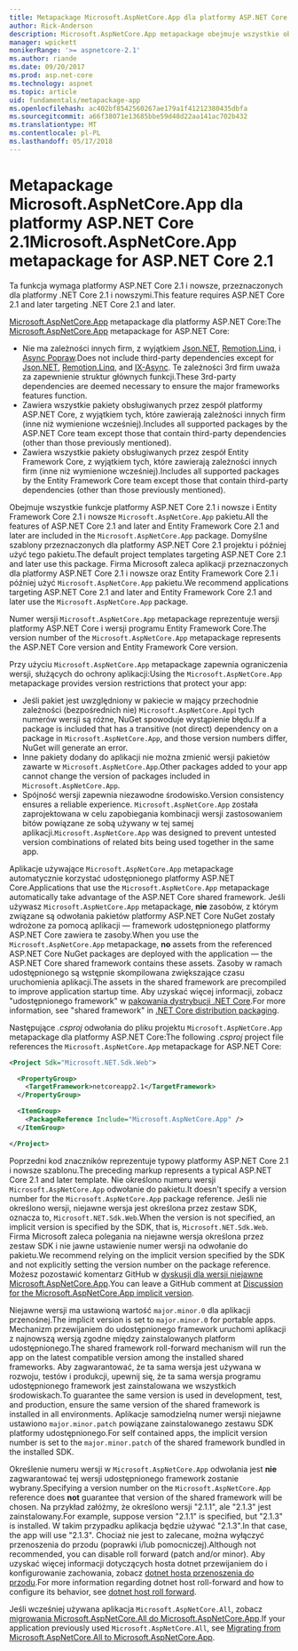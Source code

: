 ```yaml
---
title: Metapackage Microsoft.AspNetCore.App dla platformy ASP.NET Core 2.1 i nowsze
author: Rick-Anderson
description: Microsoft.AspNetCore.App metapackage obejmuje wszystkie obsługiwane pakiety Entity Framework Core i ASP.NET Core.
manager: wpickett
monikerRange: '>= aspnetcore-2.1'
ms.author: riande
ms.date: 09/20/2017
ms.prod: asp.net-core
ms.technology: aspnet
ms.topic: article
uid: fundamentals/metapackage-app
ms.openlocfilehash: ac402bf8542560267ae179a1f41212380435dbfa
ms.sourcegitcommit: a66f38071e13685bbe59d48d22aa141ac702b432
ms.translationtype: MT
ms.contentlocale: pl-PL
ms.lasthandoff: 05/17/2018
---
```

# <a name="microsoftaspnetcoreapp-metapackage-for-aspnet-core-21"></a><span data-ttu-id="3cc9f-103">Metapackage Microsoft.AspNetCore.App dla platformy ASP.NET Core 2.1</span><span class="sxs-lookup"><span data-stu-id="3cc9f-103">Microsoft.AspNetCore.App metapackage for ASP.NET Core 2.1</span></span>

<span data-ttu-id="3cc9f-104">Ta funkcja wymaga platformy ASP.NET Core 2.1 i nowsze, przeznaczonych dla platformy .NET Core 2.1 i nowszymi.</span><span class="sxs-lookup"><span data-stu-id="3cc9f-104">This feature requires ASP.NET Core 2.1 and later targeting .NET Core 2.1 and later.</span></span>

<span data-ttu-id="3cc9f-105">[Microsoft.AspNetCore.App](https://www.nuget.org/packages/Microsoft.AspNetCore.App) metapackage dla platformy ASP.NET Core:</span><span class="sxs-lookup"><span data-stu-id="3cc9f-105">The [Microsoft.AspNetCore.App](https://www.nuget.org/packages/Microsoft.AspNetCore.App) metapackage for ASP.NET Core:</span></span>

* <span data-ttu-id="3cc9f-106">Nie ma zależności innych firm, z wyjątkiem [Json.NET](https://www.nuget.org/packages/Newtonsoft.Json/), [Remotion.Linq](https://www.nuget.org/packages/Remotion.Linq/), i [Async Popraw](https://www.nuget.org/packages/System.Interactive.Async/).</span><span class="sxs-lookup"><span data-stu-id="3cc9f-106">Does not include third-party dependencies except for [Json.NET](https://www.nuget.org/packages/Newtonsoft.Json/), [Remotion.Linq](https://www.nuget.org/packages/Remotion.Linq/), and [IX-Async](https://www.nuget.org/packages/System.Interactive.Async/).</span></span> <span data-ttu-id="3cc9f-107">Te zależności 3rd firm uważa za zapewnienie struktur głównych funkcji.</span><span class="sxs-lookup"><span data-stu-id="3cc9f-107">These 3rd-party dependencies are deemed necessary to ensure the major frameworks features function.</span></span>
* <span data-ttu-id="3cc9f-108">Zawiera wszystkie pakiety obsługiwanych przez zespół platformy ASP.NET Core, z wyjątkiem tych, które zawierają zależności innych firm (inne niż wymienione wcześniej).</span><span class="sxs-lookup"><span data-stu-id="3cc9f-108">Includes all supported packages by the ASP.NET Core team except those that contain third-party dependencies (other than those previously mentioned).</span></span>
* <span data-ttu-id="3cc9f-109">Zawiera wszystkie pakiety obsługiwanych przez zespół Entity Framework Core, z wyjątkiem tych, które zawierają zależności innych firm (inne niż wymienione wcześniej).</span><span class="sxs-lookup"><span data-stu-id="3cc9f-109">Includes all supported packages by the Entity Framework Core team except those that contain third-party dependencies (other than those previously mentioned).</span></span>

<span data-ttu-id="3cc9f-110">Obejmuje wszystkie funkcje platformy ASP.NET Core 2.1 i nowsze i Entity Framework Core 2.1 i nowsze `Microsoft.AspNetCore.App` pakietu.</span><span class="sxs-lookup"><span data-stu-id="3cc9f-110">All the features of ASP.NET Core 2.1 and later and Entity Framework Core 2.1 and later are included in the `Microsoft.AspNetCore.App` package.</span></span> <span data-ttu-id="3cc9f-111">Domyślne szablony przeznaczonych dla platformy ASP.NET Core 2.1 projektu i później użyć tego pakietu.</span><span class="sxs-lookup"><span data-stu-id="3cc9f-111">The default project templates targeting ASP.NET Core 2.1 and later use this package.</span></span> <span data-ttu-id="3cc9f-112">Firma Microsoft zaleca aplikacji przeznaczonych dla platformy ASP.NET Core 2.1 i nowsze oraz Entity Framework Core 2.1 i później użyć `Microsoft.AspNetCore.App` pakietu.</span><span class="sxs-lookup"><span data-stu-id="3cc9f-112">We recommend applications targeting ASP.NET Core 2.1 and later and Entity Framework Core 2.1 and later use the `Microsoft.AspNetCore.App` package.</span></span>

<span data-ttu-id="3cc9f-113">Numer wersji `Microsoft.AspNetCore.App` metapackage reprezentuje wersji platformy ASP.NET Core i wersji programu Entity Framework Core.</span><span class="sxs-lookup"><span data-stu-id="3cc9f-113">The version number of the `Microsoft.AspNetCore.App` metapackage represents the ASP.NET Core version and Entity Framework Core version.</span></span>

<span data-ttu-id="3cc9f-114">Przy użyciu `Microsoft.AspNetCore.App` metapackage zapewnia ograniczenia wersji, służących do ochrony aplikacji:</span><span class="sxs-lookup"><span data-stu-id="3cc9f-114">Using the `Microsoft.AspNetCore.App` metapackage provides version restrictions that protect your app:</span></span>

* <span data-ttu-id="3cc9f-115">Jeśli pakiet jest uwzględniony w pakiecie w mający przechodnie zależności (bezpośrednich nie) `Microsoft.AspNetCore.App`i tych numerów wersji są różne, NuGet spowoduje wystąpienie błędu.</span><span class="sxs-lookup"><span data-stu-id="3cc9f-115">If a package is included that has a transitive (not direct) dependency on a package in `Microsoft.AspNetCore.App`, and those version numbers differ, NuGet will generate an error.</span></span>
* <span data-ttu-id="3cc9f-116">Inne pakiety dodany do aplikacji nie można zmienić wersji pakietów zawarte w `Microsoft.AspNetCore.App`.</span><span class="sxs-lookup"><span data-stu-id="3cc9f-116">Other packages added to your app cannot change the version of packages included in `Microsoft.AspNetCore.App`.</span></span>
* <span data-ttu-id="3cc9f-117">Spójność wersji zapewnia niezawodne środowisko.</span><span class="sxs-lookup"><span data-stu-id="3cc9f-117">Version consistency ensures a reliable experience.</span></span> <span data-ttu-id="3cc9f-118">`Microsoft.AspNetCore.App` została zaprojektowana w celu zapobiegania kombinacji wersji zastosowaniem bitów powiązane ze sobą używany w tej samej aplikacji.</span><span class="sxs-lookup"><span data-stu-id="3cc9f-118">`Microsoft.AspNetCore.App` was designed to prevent untested version combinations of related bits being used together in the same app.</span></span>

<span data-ttu-id="3cc9f-119">Aplikacje używające `Microsoft.AspNetCore.App` metapackage automatycznie korzystać udostępnionego platformy ASP.NET Core.</span><span class="sxs-lookup"><span data-stu-id="3cc9f-119">Applications that use the `Microsoft.AspNetCore.App` metapackage automatically take advantage of the ASP.NET Core shared framework.</span></span> <span data-ttu-id="3cc9f-120">Jeśli używasz `Microsoft.AspNetCore.App` metapackage, **nie** zasobów, z którym związane są odwołania pakietów platformy ASP.NET Core NuGet zostały wdrożone za pomocą aplikacji &mdash; framework udostępnionego platformy ASP.NET Core zawiera te zasoby.</span><span class="sxs-lookup"><span data-stu-id="3cc9f-120">When you use the `Microsoft.AspNetCore.App` metapackage, **no** assets from the referenced ASP.NET Core NuGet packages are deployed with the application &mdash; the ASP.NET Core shared framework contains these assets.</span></span> <span data-ttu-id="3cc9f-121">Zasoby w ramach udostępnionego są wstępnie skompilowana zwiększające czasu uruchomienia aplikacji.</span><span class="sxs-lookup"><span data-stu-id="3cc9f-121">The assets in the shared framework are precompiled to improve application startup time.</span></span> <span data-ttu-id="3cc9f-122">Aby uzyskać więcej informacji, zobacz "udostępnionego framework" w [pakowania dystrybucji .NET Core](/dotnet/core/build/distribution-packaging).</span><span class="sxs-lookup"><span data-stu-id="3cc9f-122">For more information, see "shared framework" in [.NET Core distribution packaging](/dotnet/core/build/distribution-packaging).</span></span>

<span data-ttu-id="3cc9f-123">Następujące *.csproj* odwołania do pliku projektu `Microsoft.AspNetCore.App` metapackage dla platformy ASP.NET Core:</span><span class="sxs-lookup"><span data-stu-id="3cc9f-123">The following *.csproj* project file references the `Microsoft.AspNetCore.App` metapackage for ASP.NET Core:</span></span>

```xml
<Project Sdk="Microsoft.NET.Sdk.Web">

  <PropertyGroup>
    <TargetFramework>netcoreapp2.1</TargetFramework>
  </PropertyGroup>

  <ItemGroup>
    <PackageReference Include="Microsoft.AspNetCore.App" />
  </ItemGroup>

</Project>

```

<span data-ttu-id="3cc9f-124">Poprzedni kod znaczników reprezentuje typowy platformy ASP.NET Core 2.1 i nowsze szablonu.</span><span class="sxs-lookup"><span data-stu-id="3cc9f-124">The preceding markup represents a typical ASP.NET Core 2.1 and later template.</span></span> <span data-ttu-id="3cc9f-125">Nie określono numeru wersji `Microsoft.AspNetCore.App` odwołanie do pakietu.</span><span class="sxs-lookup"><span data-stu-id="3cc9f-125">It doesn't specify a version number for the `Microsoft.AspNetCore.App` package reference.</span></span> <span data-ttu-id="3cc9f-126">Jeśli nie określono wersji, niejawne wersja jest określona przez zestaw SDK, oznacza to, `Microsoft.NET.Sdk.Web`.</span><span class="sxs-lookup"><span data-stu-id="3cc9f-126">When the version is not specified, an implicit version is specified by the SDK, that is, `Microsoft.NET.Sdk.Web`.</span></span> <span data-ttu-id="3cc9f-127">Firma Microsoft zaleca polegania na niejawne wersja określona przez zestaw SDK i nie jawne ustawienie numer wersji na odwołanie do pakietu.</span><span class="sxs-lookup"><span data-stu-id="3cc9f-127">We recommend relying on the implicit version specified by the SDK and not explicitly setting the version number on the package reference.</span></span> <span data-ttu-id="3cc9f-128">Możesz pozostawić komentarz GitHub w [dyskusji dla wersji niejawne Microsoft.AspNetCore.App](https://github.com/aspnet/Docs/issues/6430).</span><span class="sxs-lookup"><span data-stu-id="3cc9f-128">You can leave a GitHub comment at [Discussion for the Microsoft.AspNetCore.App implicit version](https://github.com/aspnet/Docs/issues/6430).</span></span>

<span data-ttu-id="3cc9f-129">Niejawne wersji ma ustawioną wartość `major.minor.0` dla aplikacji przenośnej.</span><span class="sxs-lookup"><span data-stu-id="3cc9f-129">The implicit version is set to `major.minor.0` for portable apps.</span></span> <span data-ttu-id="3cc9f-130">Mechanizm przewijaniem do udostępnionego framework uruchomi aplikacji z najnowszą wersją zgodne między zainstalowanych platform udostępnionego.</span><span class="sxs-lookup"><span data-stu-id="3cc9f-130">The shared framework roll-forward mechanism will run the app on the latest compatible version among the installed shared frameworks.</span></span> <span data-ttu-id="3cc9f-131">Aby zagwarantować, że ta sama wersja jest używana w rozwoju, testów i produkcji, upewnij się, że ta sama wersja programu udostępnionego framework jest zainstalowana we wszystkich środowiskach.</span><span class="sxs-lookup"><span data-stu-id="3cc9f-131">To guarantee the same version is used in development, test, and production, ensure the same version of the shared framework is installed in all environments.</span></span> <span data-ttu-id="3cc9f-132">Aplikacje samodzielną numer wersji niejawne ustawiono `major.minor.patch` powiązane zainstalowanego zestawu SDK platformy udostępnionego.</span><span class="sxs-lookup"><span data-stu-id="3cc9f-132">For self contained apps, the implicit version number is set to the `major.minor.patch` of the shared framework bundled in the installed SDK.</span></span>

<span data-ttu-id="3cc9f-133">Określenie numeru wersji w `Microsoft.AspNetCore.App` odwołania jest **nie** zagwarantować tej wersji udostępnionego framework zostanie wybrany.</span><span class="sxs-lookup"><span data-stu-id="3cc9f-133">Specifying a version number on the `Microsoft.AspNetCore.App` reference does **not** guarantee that version of the shared framework will be chosen.</span></span> <span data-ttu-id="3cc9f-134">Na przykład załóżmy, że określono wersji "2.1.1", ale "2.1.3" jest zainstalowany.</span><span class="sxs-lookup"><span data-stu-id="3cc9f-134">For example, suppose version "2.1.1" is specified, but "2.1.3" is installed.</span></span> <span data-ttu-id="3cc9f-135">W takim przypadku aplikacja będzie używać "2.1.3".</span><span class="sxs-lookup"><span data-stu-id="3cc9f-135">In that case, the app will use "2.1.3".</span></span> <span data-ttu-id="3cc9f-136">Chociaż nie jest to zalecane, można wyłączyć przenoszenia do przodu (poprawki i/lub pomocniczej).</span><span class="sxs-lookup"><span data-stu-id="3cc9f-136">Although not recommended, you can disable roll forward (patch and/or minor).</span></span> <span data-ttu-id="3cc9f-137">Aby uzyskać więcej informacji dotyczących hosta dotnet przewijaniem do i konfigurowanie zachowania, zobacz [dotnet hosta przenoszenia do przodu](https://github.com/dotnet/core-setup/blob/master/Documentation/design-docs/roll-forward-on-no-candidate-fx.md).</span><span class="sxs-lookup"><span data-stu-id="3cc9f-137">For more information regarding dotnet host roll-forward and how to configure its behavior, see [dotnet host roll forward](https://github.com/dotnet/core-setup/blob/master/Documentation/design-docs/roll-forward-on-no-candidate-fx.md).</span></span>

<span data-ttu-id="3cc9f-138">Jeśli wcześniej używana aplikacja `Microsoft.AspNetCore.All`, zobacz [migrowania Microsoft.AspNetCore.All do Microsoft.AspNetCore.App](xref:fundamentals/metapackage#migrate).</span><span class="sxs-lookup"><span data-stu-id="3cc9f-138">If your application previously used `Microsoft.AspNetCore.All`, see [Migrating from Microsoft.AspNetCore.All to Microsoft.AspNetCore.App](xref:fundamentals/metapackage#migrate).</span></span>